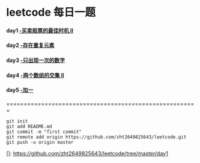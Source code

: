 # leetcode 每日一题

#### day1  [-买卖股票的最佳时机 II](https://github.com/zht2649825643/leetcode/tree/master/day1)

#### day2  [-存在重复元素](https://github.com/zht2649825643/leetcode/tree/master/day2)

#### day3  [-只出现一次的数字](https://github.com/zht2649825643/leetcode/tree/master/day3)

#### day4  [-两个数组的交集 II](https://github.com/zht2649825643/leetcode/tree/master/day4)

#### day5  [-加一](https://github.com/zht2649825643/leetcode/tree/master/day5)

======================================================= <br>
```
git init 
git add README.md
git commit -m "first commit" 
git remote add origin https://github.com/zht2649825643/leetcode.git 
git push -u origin master 
```

[]: https://github.com/zht2649825643/leetcode/tree/master/day1